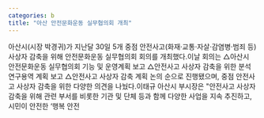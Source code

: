 ```yaml
---
categories: b
title: "아산 안전문화운동 실무협의회 개최"
---
```

아산시(시장 박경귀)가 지난달 30일 5개 중점 안전사고(화재·교통·자살·감염병·범죄 등) 사상자 감축을 위해 안전문화운동 실무협의회 회의를 개최했다.이날 회의는 △아산시 안전문화운동 실무협의회 기능 및 운영계획 보고 △안전사고 사상자 감축을 위한 분석 연구용역 계획 보고 △안전사고 사상자 감축 계획 논의 순으로 진행됐으며, 중점 안전사고 사상자 감축을 위한 다양한 의견을 나눴다.이태규 아산시 부시장은 "안전사고 사상자 감축을 위해 관련 부서를 비롯한 기관 및 단체 등과 함께 다양한 사업을 지속 추진하고, 시민이 안전한 ‘행복 안전